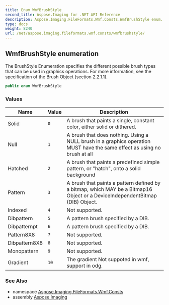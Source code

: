 ```yaml
---
title: Enum WmfBrushStyle
second_title: Aspose.Imaging for .NET API Reference
description: Aspose.Imaging.FileFormats.Wmf.Consts.WmfBrushStyle enum. The BrushStyle Enumeration specifies the different possible brush types that can be used in graphics operations. For more information see the specification of the Brush Object section 2.2.1.1
type: docs
weight: 8240
url: /net/aspose.imaging.fileformats.wmf.consts/wmfbrushstyle/
---
```

## WmfBrushStyle enumeration

The BrushStyle Enumeration specifies the different possible brush types that can be used in graphics operations. For more information, see the specification of the Brush Object (section 2.2.1.1).

```csharp
public enum WmfBrushStyle
```

### Values

| Name | Value | Description |
| --- | --- | --- |
| Solid | `0` | A brush that paints a single, constant color, either solid or dithered. |
| Null | `1` | A brush that does nothing. Using a NULL brush in a graphics operation MUST have the same effect as using no brush at all |
| Hatched | `2` | A brush that paints a predefined simple pattern, or "hatch", onto a solid background |
| Pattern | `3` | A brush that paints a pattern defined by a bitmap, which MAY be a Bitmap16 Object or a DeviceIndependentBitmap (DIB) Object. |
| Indexed | `4` | Not supported. |
| Dibpattern | `5` | A pattern brush specified by a DIB. |
| Dibpatternpt | `6` | A pattern brush specified by a DIB. |
| Pattern8X8 | `7` | Not supported. |
| Dibpattern8X8 | `8` | Not supported. |
| Monopattern | `9` | Not supported. |
| Gradient | `10` | The gradient Not suppoted in wmf, support in odg. |

### See Also

* namespace [Aspose.Imaging.FileFormats.Wmf.Consts](../../aspose.imaging.fileformats.wmf.consts/)
* assembly [Aspose.Imaging](../../)


